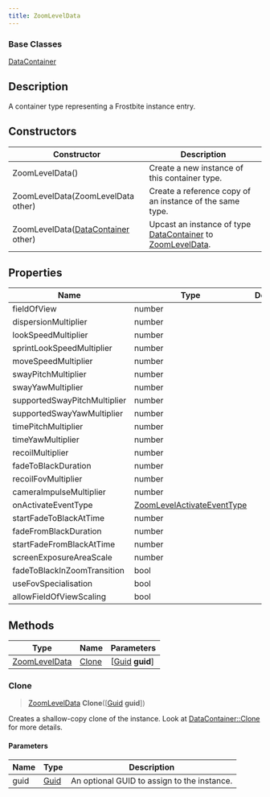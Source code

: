 ```yaml
---
title: ZoomLevelData
---
```

### Base Classes

[DataContainer](/vext/ref/shared/class/datacontainer)

## Description

A container type representing a Frostbite instance entry.

## Constructors

| Constructor                                                              | Description                                                                                                       |
| ------------------------------------------------------------------------ | ----------------------------------------------------------------------------------------------------------------- |
| ZoomLevelData()                                                          | Create a new instance of this container type.                                                                     |
| ZoomLevelData(ZoomLevelData other)                                       | Create a reference copy of an instance of the same type.                                                          |
| ZoomLevelData([DataContainer](/vext/ref/shared/class/datacontainer) other) | Upcast an instance of type [DataContainer](/vext/ref/shared/class/datacontainer) to [ZoomLevelData](/vext/ref/fb/zoomleveldata/). |

## Properties

| Name                         | Type                                                     | Description |
| ---------------------------- | -------------------------------------------------------- | ----------- |
| fieldOfView                  | number                                                   |             |
| dispersionMultiplier         | number                                                   |             |
| lookSpeedMultiplier          | number                                                   |             |
| sprintLookSpeedMultiplier    | number                                                   |             |
| moveSpeedMultiplier          | number                                                   |             |
| swayPitchMultiplier          | number                                                   |             |
| swayYawMultiplier            | number                                                   |             |
| supportedSwayPitchMultiplier | number                                                   |             |
| supportedSwayYawMultiplier   | number                                                   |             |
| timePitchMultiplier          | number                                                   |             |
| timeYawMultiplier            | number                                                   |             |
| recoilMultiplier             | number                                                   |             |
| fadeToBlackDuration          | number                                                   |             |
| recoilFovMultiplier          | number                                                   |             |
| cameraImpulseMultiplier      | number                                                   |             |
| onActivateEventType          | [ZoomLevelActivateEventType](/vext/ref/fb/zoomlevelactivateeventtype/) |             |
| startFadeToBlackAtTime       | number                                                   |             |
| fadeFromBlackDuration        | number                                                   |             |
| startFadeFromBlackAtTime     | number                                                   |             |
| screenExposureAreaScale      | number                                                   |             |
| fadeToBlackInZoomTransition  | bool                                                     |             |
| useFovSpecialisation         | bool                                                     |             |
| allowFieldOfViewScaling      | bool                                                     |             |

## Methods

| Type                           | Name            | Parameters                                     |
| ------------------------------ | --------------- | ---------------------------------------------- |
| [ZoomLevelData](/vext/ref/fb/zoomleveldata/) | [Clone](#clone) | \[[Guid](/vext/ref/shared/class/guid) **guid**\] |

### Clone

> [ZoomLevelData](/vext/ref/fb/zoomleveldata/) **Clone**(\[[Guid](/vext/ref/shared/class/guid) **guid**\])

Creates a shallow-copy clone of the instance. Look at [DataContainer::Clone](/vext/ref/shared/class/datacontainer#clone) for more details.

#### Parameters

| Name | Type         | Description                                 |
| ---- | ------------ | ------------------------------------------- |
| guid | [Guid](/vext/ref/shared/class/guid/) | An optional GUID to assign to the instance. |
